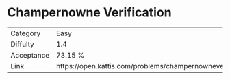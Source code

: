 # Champernowne Verification

<table>
    <tr>
        <td>Category</td>
        <td>Easy</td>
    </tr>
    <tr>
        <td>Diffulty</td>
        <td>1.4</td>
    </tr>
    <tr>
        <td>Acceptance</td>
        <td>73.15 %</td>
    </tr>
    <tr>
        <td>Link</td>
        <td>https://open.kattis.com/problems/champernowneverification</td>
    </tr>
</table>